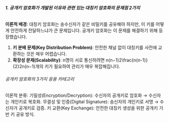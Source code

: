 ###### **1. 공개키 암호화가 개발된 이유와 관련 있는 대칭키 암호화의 문제점 2가지**
**이론적 배경**: 대칭키 암호화는 송수신자가 같은 비밀키를 공유해야 하지만, 이 키를 어떻게 안전하게 전달하느냐가 큰 문제입니다. 공개키 암호화는 이 문제를 해결하기 위해 등장했습니다.
1. **키 분배 문제(Key Distribution Problem)**: 안전한 채널 없이 대칭키를 사전에 교환하는 것은 매우 어렵습니다.
2. **확장성 문제(Scalability)**: n명이 서로 통신하려면 n(n−1)2\frac{n(n-1)}{2}2n(n−1)​개의 키가 필요하여 관리가 매우 복잡해집니다.
###### 공개키 암호화의 3가지 응용 카테고리
이론적 분류:
기밀성(Encryption/Decryption): 수신자의 공개키로 암호화 → 수신자는 개인키로 복호화.
무결성 및 인증(Digital Signature): 송신자의 개인키로 서명 → 수신자가 공개키로 검증.
키 교환(Key Exchange): 안전한 대칭키 생성을 위한 공개키 기반 키 공유 방식.

